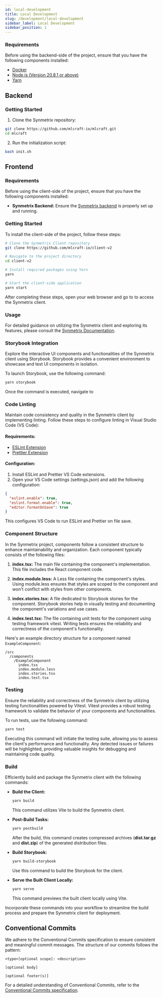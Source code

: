 ```yaml
---
id: local-development
title: Local Development
slug: /development/local-development
sidebar_label: Local Development
sidebar_position: 1
---
```


### Requirements

Before using the backend-side of the project, ensure that you have the following components installed:

- [Docker](https://docs.docker.com/install)
- [Node.js (Version 20.8.1 or above)](https://nodejs.org/en/download/)
- [Yarn](https://yarnpkg.com/getting-started/install)


## Backend

### Getting Started

1. Clone the Synmetrix repository:

  ```bash
  git clone https://github.com/mlcraft-io/mlcraft.git
  cd mlcraft
  ```

2. Run the initialization script:

  ```bash
  bash init.sh
  ```

## Frontend

### Requirements

Before using the client-side of the project, ensure that you have the following components installed:

- **Synmetrix Backend:** Ensure the [Synmetrix backend](https://github.com/mlcraft-io/mlcraft/) is properly set up and running.


### Getting Started

To install the client-side of the project, follow these steps:

```bash
# Clone the Synmetrix Client repository
git clone https://github.com/mlcraft-io/client-v2

# Navigate to the project directory
cd client-v2

# Install required packages using Yarn
yarn

# Start the client-side application
yarn start
```

After completing these steps, open your web browser and go to [](http://localhost:8000) to access the Synmetrix client.

### Usage

For detailed guidance on utilizing the Synmetrix client and exploring its features, please consult the [Synmetrix Documentation](https://docs.synmetrix.org/).

### Storybook Integration

Explore the interactive UI components and functionalities of the Synmetrix client using Storybook. Storybook provides a convenient environment to showcase and test UI components in isolation.

To launch Storybook, use the following command:

```bash
yarn storybook
```
Once the command is executed, navigate to [](http://localhost:6007)

### Code Linting

Maintain code consistency and quality in the Synmetrix client by implementing linting. Follow these steps to configure linting in Visual Studio Code (VS Code):

#### Requirements:

- [ESLint Extension](https://marketplace.visualstudio.com/items?itemName=dbaeumer.vscode-eslint)
- [Prettier Extension](https://marketplace.visualstudio.com/items?itemName=esbenp.prettier-vscode)

#### Configuration:

1. Install ESLint and Prettier VS Code extensions.
2. Open your VS Code settings (settings.json) and add the following configuration:
```json
{
  "eslint.enable": true,
  "eslint.format.enable": true,
  "editor.formatOnSave": true
}
```

This configures VS Code to run ESLint and Prettier on file save.

### Component Structure

In the Synmetrix project, components follow a consistent structure to enhance maintainability and organization. Each component typically consists of the following files:

1. **index.tsx:**
   The main file containing the component's implementation. This file includes the React component code.

2. **index.module.less:**
   A Less file containing the component's styles. Using module.less ensures that styles are scoped to the component and won't conflict with styles from other components.

3. **index.stories.tsx:**
   A file dedicated to Storybook stories for the component. Storybook stories help in visually testing and documenting the component's variations and use cases.

4. **index.test.tsx:**
   The file containing unit tests for the component using testing framework vitest. Writing tests ensures the reliability and correctness of the component's functionality.

Here's an example directory structure for a component named `ExampleComponent`:

```plaintext
/src
  /components
    /ExampleComponent
      index.tsx
      index.module.less
      index.stories.tsx
      index.test.tsx
```

### Testing

Ensure the reliability and correctness of the Synmetrix client by utilizing testing functionalities powered by Vitest. Vitest provides a robust testing framework to validate the behavior of your components and functionalities.

To run tests, use the following command:

```bash
yarn test
```

Executing this command will initiate the testing suite, allowing you to assess the client's performance and functionality. Any detected issues or failures will be highlighted, providing valuable insights for debugging and maintaining code quality.

### Build

Efficiently build and package the Synmetrix client with the following commands:

- **Build the Client:**
  ```bash
  yarn build
  ```
  This command utilizes Vite to build the Synmetrix client.

- **Post-Build Tasks:**
  ```bash
  yarn postbuild
  ```
  After the build, this command creates compressed archives (<b>dist.tar.gz</b> and <b>dist.zip</b>) of the generated distribution files.

- **Build Storybook:**
  ```bash
  yarn build-storybook
  ```
  Use this command to build the Storybook for the client.

- **Serve the Built Client Locally:**
  ```bash
  yarn serve
  ```
  This command previews the built client locally using Vite.

Incorporate these commands into your workflow to streamline the build process and prepare the Synmetrix client for deployment.

## Conventional Commits

We adhere to the Conventional Commits specification to ensure consistent and meaningful commit messages. The structure of our commits follows the pattern:

```
<type>[optional scope]: <description>

[optional body]

[optional footer(s)]
```

For a detailed understanding of Conventional Commits, refer to the [Conventional Commits specification](https://www.conventionalcommits.org/en/v1.0.0/).
